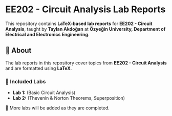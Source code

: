 # EE202 - Circuit Analysis Lab Reports

This repository contains **LaTeX-based lab reports** for **EE202 - Circuit Analysis**, taught by **Taylan Akdoğan** at **Özyeğin University, Department of Electrical and Electronics Engineering**.

## 📄 About
The lab reports in this repository cover topics from **EE202 - Circuit Analysis** and are formatted using **LaTeX**.

### 📌 Included Labs
- **Lab 1:** (Basic Circuit Analysis)
- **Lab 2:** (Thevenin & Norton Theorems, Superposition)

📌 More labs will be added as they are completed.